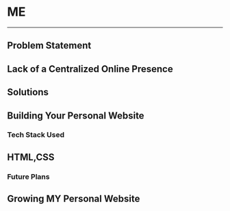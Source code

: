 # ME
---
## Problem Statement
Lack of a Centralized Online Presence
---
## Solutions
Building Your Personal Website
---
### Tech Stack Used
HTML,CSS
---
### Future Plans
 Growing MY Personal Website
---
